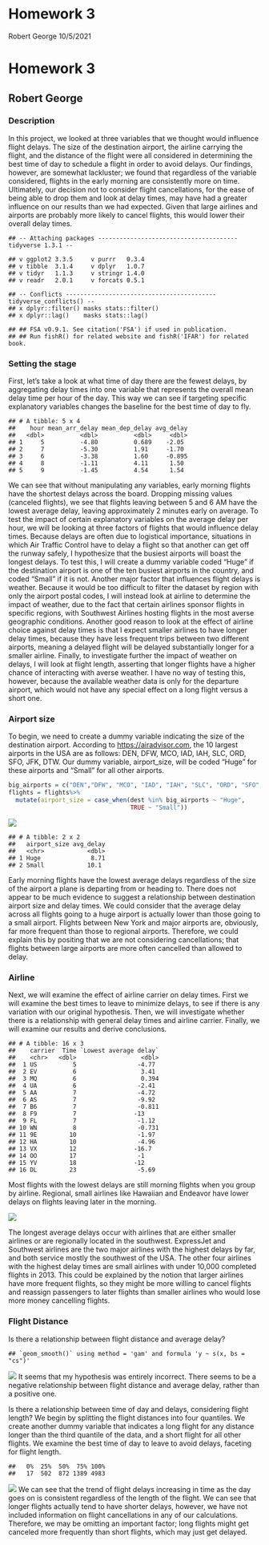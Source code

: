 Homework 3
================
Robert George
10/5/2021

# Homework 3

## Robert George

### Description

In this project, we looked at three variables that we thought would
influence flight delays. The size of the destination airport, the
airline carrying the flight, and the distance of the flight were all
considered in determining the best time of day to schedule a flight in
order to avoid delays. Our findings, however, are somewhat lackluster;
we found that regardless of the variable considered, flights in the
early morning are consistently more on time. Ultimately, our decision
not to consider flight cancellations, for the ease of being able to drop
them and look at delay times, may have had a greater influence on our
results than we had expected. Given that large airlines and airports are
probably more likely to cancel flights, this would lower their overall
delay times.

    ## -- Attaching packages --------------------------------------- tidyverse 1.3.1 --

    ## v ggplot2 3.3.5     v purrr   0.3.4
    ## v tibble  3.1.4     v dplyr   1.0.7
    ## v tidyr   1.1.3     v stringr 1.4.0
    ## v readr   2.0.1     v forcats 0.5.1

    ## -- Conflicts ------------------------------------------ tidyverse_conflicts() --
    ## x dplyr::filter() masks stats::filter()
    ## x dplyr::lag()    masks stats::lag()

    ## ## FSA v0.9.1. See citation('FSA') if used in publication.
    ## ## Run fishR() for related website and fishR('IFAR') for related book.

### Setting the stage

First, let’s take a look at what time of day there are the fewest
delays, by aggregating delay times into one variable that represents the
overall mean delay time per hour of the day. This way we can see if
targeting specific explanatory variables changes the baseline for the
best time of day to fly.

    ## # A tibble: 5 x 4
    ##    hour mean_arr_delay mean_dep_delay avg_delay
    ##   <dbl>          <dbl>          <dbl>     <dbl>
    ## 1     5          -4.80          0.689    -2.05 
    ## 2     7          -5.30          1.91     -1.70 
    ## 3     6          -3.38          1.60     -0.895
    ## 4     8          -1.11          4.11      1.50 
    ## 5     9          -1.45          4.54      1.54

We can see that without manipulating any variables, early morning
flights have the shortest delays across the board. Dropping missing
values (canceled flights), we see that flights leaving between 5 and 6
AM have the lowest average delay, leaving approximately 2 minutes early
on average. To test the impact of certain explanatory variables on the
average delay per hour, we will be looking at three factors of flights
that would influence delay times. Because delays are often due to
logistical importance, situations in which Air Traffic Control have to
delay a flight so that another can get off the runway safely, I
hypothesize that the busiest airports will boast the longest delays. To
test this, I will create a dummy variable coded “Huge” if the
destination airport is one of the ten busiest airports in the country,
and coded “Small” if it is not. Another major factor that influences
flight delays is weather. Because it would be too difficult to filter
the dataset by region with only the airport postal codes, I will instead
look at airline to determine the impact of weather, due to the fact that
certain airlines sponsor flights in specific regions, with Southwest
Airlines hosting flights in the most averse geographic conditions.
Another good reason to look at the effect of airline choice against
delay times is that I expect smaller airlines to have longer delay
times, because they have less frequent trips between two different
airports, meaning a delayed flight will be delayed substantially longer
for a smaller airline. Finally, to investigate further the impact of
weather on delays, I will look at flight length, asserting that longer
flights have a higher chance of interacting with averse weather. I have
no way of testing this, however, because the available weather data is
only for the departure airport, which would not have any special effect
on a long flight versus a short one.

### Airport size

To begin, we need to create a dummy variable indicating the size of the
destination airport. According to <https://airadvisor.com>, the 10
largest airports in the USA are as follows: DEN, DFW, MCO, IAD, IAH,
SLC, ORD, SFO, JFK, DTW. Our dummy variable, airport\_size, will be
coded “Huge” for these airports and “Small” for all other airports.

``` r
big_airports = c("DEN","DFW", "MCO", "IAD", "IAH", "SLC", "ORD", "SFO", "JFK", "DTW")
flights = flights%>%
  mutate(airport_size = case_when(dest %in% big_airports ~ "Huge",
                                  TRUE ~ "Small"))
```

![](README_files/figure-gfm/unnamed-chunk-4-1.png)<!-- -->

    ## # A tibble: 2 x 2
    ##   airport_size avg_delay
    ##   <chr>            <dbl>
    ## 1 Huge              8.71
    ## 2 Small            10.1

Early morning flights have the lowest average delays regardless of the
size of the airport a plane is departing from or heading to. There does
not appear to be much evidence to suggest a relationship between
destination airport size and delay times. We could consider that the
average delay across all flights going to a huge airport is actually
lower than those going to a small airport. Flights between New York and
major airports are, obviously, far more frequent than those to regional
airports. Therefore, we could explain this by positing that we are not
considering cancellations; that flights between large airports are more
often cancelled than allowed to delay.

### Airline

Next, we will examine the effect of airline carrier on delay times.
First we will examine the best times to leave to minimize delays, to see
if there is any variation with our original hypothesis. Then, we will
investigate whether there is a relationship with general delay times and
airline carrier. Finally, we will examine our results and derive
conclusions.

    ## # A tibble: 16 x 3
    ##    carrier  Time `Lowest average delay`
    ##    <chr>   <dbl>                  <dbl>
    ##  1 US          5                 -4.77 
    ##  2 EV          6                  3.41 
    ##  3 MQ          6                  0.394
    ##  4 UA          6                 -2.41 
    ##  5 AA          7                 -4.72 
    ##  6 AS          7                 -9.92 
    ##  7 B6          7                 -0.811
    ##  8 F9          7                -13    
    ##  9 FL          7                 -1.12 
    ## 10 WN          8                 -0.731
    ## 11 9E         10                 -1.97 
    ## 12 HA         10                 -4.96 
    ## 13 VX         12                -16.7  
    ## 14 OO         17                 -1    
    ## 15 YV         18                -12    
    ## 16 DL         23                 -5.69

Most flights with the lowest delays are still morning flights when you
group by airline. Regional, small airlines like Hawaiian and Endeavor
have lower delays on flights leaving later in the morning.

![](README_files/figure-gfm/unnamed-chunk-6-1.png)<!-- -->

The longest average delays occur with airlines that are either smaller
airlines or are regionally located in the southwest. ExpressJet and
Southwest airlines are the two major airlines with the highest delays by
far, and both service mostly the southwest of the USA. The other four
airlines with the highest delay times are small airlines with under
10,000 completed flights in 2013. This could be explained by the notion
that larger airlines have more frequent flights, so they might be more
willing to cancel flights and reassign passengers to later flights than
smaller airlines who would lose more money cancelling flights.

### Flight Distance

Is there a relationship between flight distance and average delay?

    ## `geom_smooth()` using method = 'gam' and formula 'y ~ s(x, bs = "cs")'

![](README_files/figure-gfm/unnamed-chunk-7-1.png)<!-- --> It seems that
my hypothesis was entirely incorrect. There seems to be a negative
relationship between flight distance and average delay, rather than a
positive one.

Is there a relationship between time of day and delays, considering
flight length? We begin by splitting the flight distances into four
quantiles. We create another dummy variable that indicates a long flight
for any distance longer than the third quantile of the data, and a short
flight for all other flights. We examine the best time of day to leave
to avoid delays, faceting for flight length.

    ##   0%  25%  50%  75% 100% 
    ##   17  502  872 1389 4983

![](README_files/figure-gfm/unnamed-chunk-8-1.png)<!-- --> We can see
that the trend of flight delays increasing in time as the day goes on is
consistent regardless of the length of the flight. We can see that
longer flights actually tend to have shorter delays, however, we have
not included information on flight cancellations in any of our
calculations. Therefore, we may be omitting an important factor; long
flights might get canceled more frequently than short flights, which may
just get delayed.
